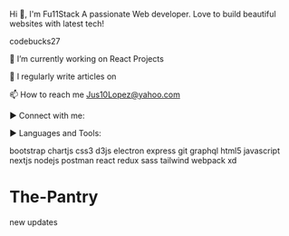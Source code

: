 Hi 👋, I'm Fu11Stack A passionate Web developer. Love to build beautiful websites with latest tech!

codebucks27

🔭 I’m currently working on React Projects

📝 I regularly write articles on

📫 How to reach me Jus10Lopez@yahoo.com

▶ Connect with me:

▶ Languages and Tools:

bootstrap chartjs css3 d3js electron express git graphql html5 javascript nextjs nodejs postman react redux sass tailwind webpack xd

# The-Pantry
 new updates
 
